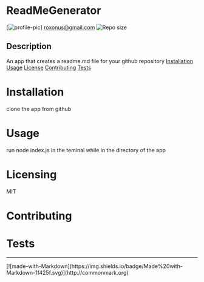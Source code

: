 
# ReadMeGenerator
[![profile-pic](https://avatars0.githubusercontent.com/u/61368822?s=460&u=cd43ca200fc190a5537311f087d9c33406603ac1&v=4)]
roxonus@gmail.com
![Repo size](https://img.shields.io/github/repo-size/roxonus/ReadMeGenerator)
## Description
An app that creates a readme.md file for your github repository
[Installation](#installation)
[Usage](#usage)
[License](#licensing)
[Contributing](#contributing)
[Tests](#tests)
# Installation
 clone the app from github 
# Usage
run node index.js in the teminal while in the directory of the app
# Licensing
MIT
# Contributing

# Tests

<hr>
[![made-with-Markdown](https://img.shields.io/badge/Made%20with-Markdown-1f425f.svg)](http://commonmark.org)

